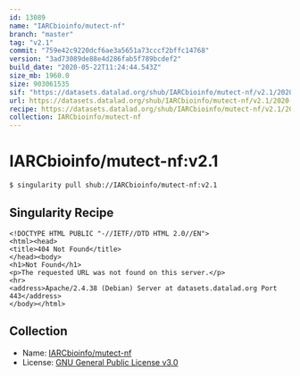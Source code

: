 ```yaml
---
id: 13089
name: "IARCbioinfo/mutect-nf"
branch: "master"
tag: "v2.1"
commit: "759e42c9220dcf6ae3a5651a73cccf2bffc14768"
version: "3ad73089de88e4d286fab5f789bcdef2"
build_date: "2020-05-22T11:24:44.543Z"
size_mb: 1960.0
size: 903061535
sif: "https://datasets.datalad.org/shub/IARCbioinfo/mutect-nf/v2.1/2020-05-22-759e42c9-3ad73089/3ad73089de88e4d286fab5f789bcdef2.sif"
url: https://datasets.datalad.org/shub/IARCbioinfo/mutect-nf/v2.1/2020-05-22-759e42c9-3ad73089/
recipe: https://datasets.datalad.org/shub/IARCbioinfo/mutect-nf/v2.1/2020-05-22-759e42c9-3ad73089/Singularity
collection: IARCbioinfo/mutect-nf
---
```


# IARCbioinfo/mutect-nf:v2.1

```bash
$ singularity pull shub://IARCbioinfo/mutect-nf:v2.1
```

## Singularity Recipe

```singularity
<!DOCTYPE HTML PUBLIC "-//IETF//DTD HTML 2.0//EN">
<html><head>
<title>404 Not Found</title>
</head><body>
<h1>Not Found</h1>
<p>The requested URL was not found on this server.</p>
<hr>
<address>Apache/2.4.38 (Debian) Server at datasets.datalad.org Port 443</address>
</body></html>
```

## Collection

 - Name: [IARCbioinfo/mutect-nf](https://github.com/IARCbioinfo/mutect-nf)
 - License: [GNU General Public License v3.0](https://api.github.com/licenses/gpl-3.0)

